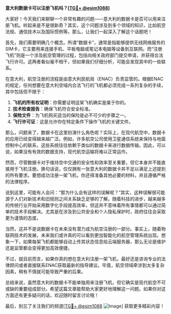 **意大利数据卡可以注册飞机吗？[[TG💪+ @esim1088](https://t.me/s/esim1088)]**

大家好！今天我们来聊聊一个非常有趣的问题——意大利的数据卡是否可以用来注册飞机。听起来是不是很新奇？其实，这个问题涉及到多个领域的知识，比如航空法规、通信技术以及国际惯例等。那么，让我们一起深入了解这个话题吧！

首先，我们需要明确几个概念。所谓“数据卡”，通常是指能够提供无线网络服务的SIM卡，它主要用来连接手机、平板电脑或笔记本电脑等设备到互联网。而“注册飞机”则是一个涉及航空管理的过程，包括向相关政府部门提交申请，并获得合法飞行许可。这两者看似毫不相干，但如果我们仔细分析，可能会发现其中的一些联系。

在意大利，航空注册的流程是由意大利民航局（ENAC）负责监管的。根据ENAC的规定，任何想要在意大利空域内合法飞行的飞机都必须完成一系列复杂的手续，其中包括但不限于：

1. **飞机的所有权证明**：你需要证明这架飞机确实是属于你的。
2. **技术检查报告**：确保飞机符合安全标准。
3. **保险文件**：为飞机购买适当的保险是必不可少的步骤之一。
4. **飞行许可证**：这是允许你在特定条件下操作飞机的关键文件。

那么，问题来了，数据卡在这里扮演什么角色呢？实际上，在现代航空中，数据卡的应用已经变得越来越广泛。例如，许多航空公司使用卫星通信系统来保持与地面控制中心的联系，这些系统往往依赖于类似的数据卡来进行数据传输。因此，可以说，如果没有有效的数据支持，现代航空运输将难以正常运作。

然而，尽管数据卡对于维持空中交通的安全性和效率至关重要，但它本身并不能直接用于飞机注册。换句话说，仅仅拥有一张意大利的数据卡并不足以满足上述提到的所有要求。要想成功注册一架飞机，你还得准备其他必要的材料，并且遵循严格的法律程序。

说到这里，可能有人会问：“那为什么会有这样的误解呢？”其实，这种误解很可能源于人们对新技术和旧规则之间关系缺乏足够的了解。随着科技的进步，越来越多的传统行业开始采用数字化手段提高效率，但这并不意味着所有事情都可以通过简单的技术手段解决。尤其是在涉及到公共安全和个人隐私保护时，政府往往会采取更为谨慎的态度。

当然，这并不是说数据卡在未来没有潜力成为航空注册的一部分。事实上，随着物联网技术的发展，未来我们或许真的可以看到更加智能化的航空管理系统出现。想象一下，如果每架飞机都能够自动上传其状态信息给云端服务器，那么无论是维护还是监管都会变得更加高效便捷。

不过，就目前而言，如果你真的想在意大利注册一架飞机，最好还是咨询专业的法律顾问或者直接联系ENAC获取最新的指导建议。毕竟，航空领域牵涉到太多复杂因素，稍有不慎就可能导致严重的后果。

总结来说，虽然意大利的数据卡不能单独用来注册飞机，但它确实是现代航空不可或缺的重要组成部分。希望这篇文章能帮助大家更好地理解这一问题。如果你对这方面还有更多疑问的话，欢迎随时留言讨论哦！

最后，别忘了关注我们的频道[[TG💪+ @esim1088](https://t.me/s/esim1088) ![Image](https://i.postimg.cc/4NQfJmqS/Snipaste-2025-05-13-00-14-12.png)] 获取更多精彩内容！